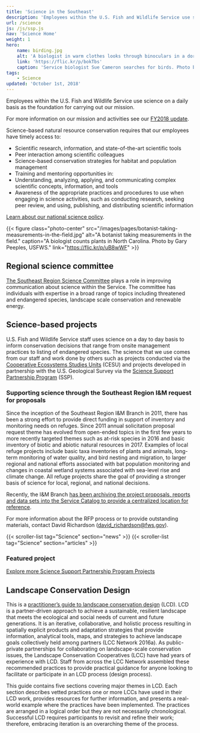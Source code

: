 ```yaml
---
title: 'Science in the Southeast'
description: 'Employees within the U.S. Fish and Wildlife Service use science on a daily basis as the foundation for carrying out our mission. Learn how we use science and discover online tools for natural resources conservation.'
url: /science
js: /js/ssp.js
nav: 'Science Home'
weight: 1
hero:
    name: birding.jpg
    alt: 'A biologist in warm clothes looks through binoculars in a dormant field with tall grassy vegetation.'
    link: 'https://flic.kr/p/bokTbs'
    caption: 'Service biologist Sue Cameron searches for birds. Photo by Gary Peeples, USFWS.'
tags:
    - Science
updated: 'October 1st, 2018'
---
```


Employees within the U.S. Fish and Wildlife Service use science on a daily basis as the foundation for carrying out our mission.

For more information on our mission and activities see our [FY2018 update](/pdf/regional-science-committee-fy2018-update.pdf).

Science-based natural resource conservation requires that our employees have timely access to:

- Scientific research, information, and state-of-the-art scientific tools
- Peer interaction among scientific colleagues
- Science-based conservation strategies for habitat and population management
- Training and mentoring opportunities in:
- Understanding, analyzing, applying, and communicating complex scientific concepts, information, and tools
- Awareness of the appropriate practices and procedures to use when engaging in science activities, such as conducting research, seeking peer review, and using, publishing, and distributing scientific information

[Learn about our national science policy](https://www.fws.gov/science/).

{{< figure class="photo-center" src="/images/pages/botanist-taking-measurements-in-the-field.jpg" alt="A botanist taking measurements in the field." caption="A biologist counts plants in North Carolina. Photo by Gary Peeples, USFWS." link="https://flic.kr/p/uB8wWF" >}}

## Regional science committee

[The Southeast Region Science Committee](/science/committee) plays a role in improving communication about science within the Service.  The committee has individuals with expertise in a broad range of topics including threatened and endangered species, landscape scale conservation and renewable energy.

## Science-based projects

U.S. Fish and Wildlife Service staff uses science on a day to day basis to inform conservation decisions that range from onsite management practices to listing of endangered species.  The science that we use comes from our staff and work done by others such as projects conducted via the [Cooperative Ecosystems Studies Units](https://www.fws.gov/science/cesu.html) (CESU) and projects developed in partnership with the U.S. Geological Survey via the [Science Support Partnership Program](/science/science-support-partnership/projects) (SSP).

### Supporting science through the Southeast Region I&amp;M request for proposals

Since the inception of the Southeast Region I&amp;M Branch in 2011, there has been a strong effort to provide direct funding in support of inventory and monitoring needs on refuges. Since 2011 annual solicitation proposal request theme has evolved from open-ended topics in the first few years to more recently targeted themes such as at-risk species in 2016 and basic inventory of biotic and abiotic natural resources in 2017. Examples of local refuge projects include basic taxa inventories of plants and animals, long-term monitoring of water quality, and bird nesting and migration, to larger regional and national efforts associated with bat population monitoring and changes in coastal wetland systems associated with sea-level rise and climate change. All refuge projects share the goal of providing a stronger basis of science for local, regional, and national decisions. 

Recently, the I&amp;M Branch [has been archiving the project proposals, reports and data sets into the Service Catalog to provide a centralized location for reference](https://ecos.fws.gov/ServCat/Reference/Profile/66785).

For more information about the RFP process or to provide outstanding materials, contact David Richardson ([david_richardson@fws.gov](mailto:david_richardson@fws.gov)).

{{< scroller-list tag="Science" section="news" >}}
{{< scroller-list tag="Science" section="articles" >}}

### Featured project

<article class="featured-project"></article>

[Explore more Science Support Partnership Program Projects](/science/science-support-partnership/projects/)

## Landscape Conservation Design

This is a [practitioner’s guide to landscape conservation design](/pdf/guidelines/landscape-conservation-design-best-practices.pdf) (LCD). LCD is a partner-driven approach to achieve a sustainable, resilient landscape that meets the ecological and social needs of current and future generations. It is an iterative, collaborative, and holistic process resulting in spatially explicit products and adaptation strategies that provide information, analytical tools, maps, and strategies to achieve landscape goals collectively held among partners (LCC Network 2016a). As public-private partnerships for collaborating on landscape-scale conservation issues, the Landscape Conservation Cooperatives (LCC) have had years of experience with LCD. Staff from across the LCC Network assembled these recommended practices to provide practical guidance for anyone looking to facilitate or participate in an LCD process (design process).

This guide contains five sections covering major themes in LCD. Each section describes vetted practices one or more LCCs have used in their LCD work, provides resources for further information, and presents a real-world example where the practices have been implemented. The practices are arranged in a logical order but they are not necessarily chronological. Successful LCD requires participants to revisit and refine their work; therefore, embracing iteration is an overarching theme of the process.
